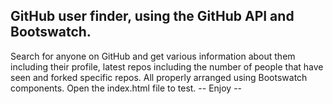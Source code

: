 ## GitHub user finder, using the GitHub API and Bootswatch.

Search for anyone on GitHub and get various information about them including
their profile, latest repos including the number of people that have
seen and forked specific repos. All properly arranged using Bootswatch
components. Open the index.html file to test.
            -- Enjoy --